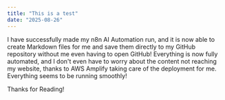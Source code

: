 ```yaml
---
title: "This is a test"
date: "2025-08-26"
---
```


I have successfully made my n8n AI Automation run, and it is now able to create Markdown files for me and save them directly to my GitHub repository without me even having to open GitHub! Everything is now fully automated, and I don't even have to worry about the content not reaching my website, thanks to AWS Amplify taking care of the deployment for me. Everything seems to be running smoothly!

Thanks for Reading!